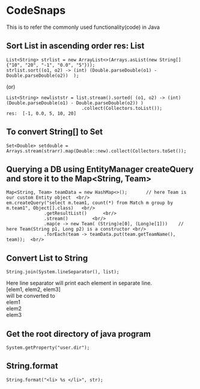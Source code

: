 # CodeSnaps
This is to refer the commonly used functionality(code) in Java


## Sort List<String> in ascending order res: List<String>
  ```
  List<String> strlist = new ArrayList<>(Arrays.asList(new String[]{"10", "20", "-1", "0.0", "5"}));
  strlist.sort((o1, o2) -> (int) (Double.parseDouble(o1) - Double.parseDouble(o2))  );
  ```
  (or)
  ```
  List<String> newliststr = list.stream().sorted( (o1, o2) -> (int) (Double.parseDouble(o1) - Double.parseDouble(o2)) )
                              .collect(Collectors.toList());
  res:  [-1, 0.0, 5, 10, 20]
  ```
## To convert String[] to Set<Double>
  ```
  Set<Double> setdouble = Arrays.stream(strarr).map(Double::new).collect(Collectors.toSet());
  ```
  
## Querying a DB using EntityManager createQuery and store it to the Map<String, Team>
  ```
  Map<String, Team> teamData = new HashMap<>();       // here Team is our custom Entity object  <br/>
  em.createQuery("select m.team1, count(*) from Match m group by m.team1", Object[].class)   <br/>
                .getResultList()      <br/>
                .stream()         <br/>
                .map(e -> new Team( (String)e[0], (Long)e[1]))    // here Team(String p1, Long p2) is a constructor <br/>
                .forEach(team -> teamData.put(team.getTeamName(), team));  <br/>
  ```
  
 ## Convert List<String> to String
 
 ```
 String.join(System.lineSeparator(), list);
 ```
 Here line separator will print each element in separate line.<br/>
 [elem1, elem2, elem3] <br/>
 will be converted to <br/>
 elem1 <br/>
 elem2 <br/>
 elem3 <br/>
 
 ## Get the root directory of java program
 ```
 System.getProperty("user.dir");
```

  
## String.format
  ```
  String.format("<li> %s </li>", str); 
  ```
